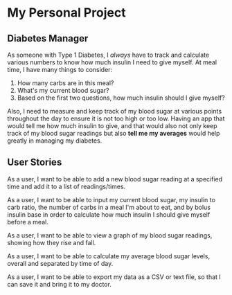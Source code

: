 # My Personal Project

## Diabetes Manager

As someone with Type 1 Diabetes, I *always* have to track and
calculate various numbers to know how much insulin I need to
give myself. At meal time, I have many things to consider:

1. How many carbs are in this meal?
2. What's my current blood sugar?
3. Based on the first two questions, how much insulin should I give myself?

Also, I need to measure and keep track of my blood sugar at various points
throughout the day to ensure it is not too high or too low.
Having an app that would tell me how much insulin to give, 
and that would also not only keep track of my blood sugar 
readings but also **tell me my averages** would help greatly in 
managing my diabetes.

## User Stories

As a user, I want to be able to add a new blood sugar
reading at a specified time and add it to a list of 
readings/times.

As a user, I want to be able to input my current blood
sugar, my insulin to carb ratio, the number of carbs in
a meal I'm about to eat, and by bolus insulin base
in order to calculate how much insulin I should give
myself before a meal.

As a user, I want to be able to view a graph of my blood
sugar readings, showing how they rise and fall.

As a user, I want to be able to calculate my average
blood sugar levels, overall and separated by time of
day.

As a user, I want to be able to export my data as a 
CSV or text file, so that I can save it and bring it 
to my doctor.
